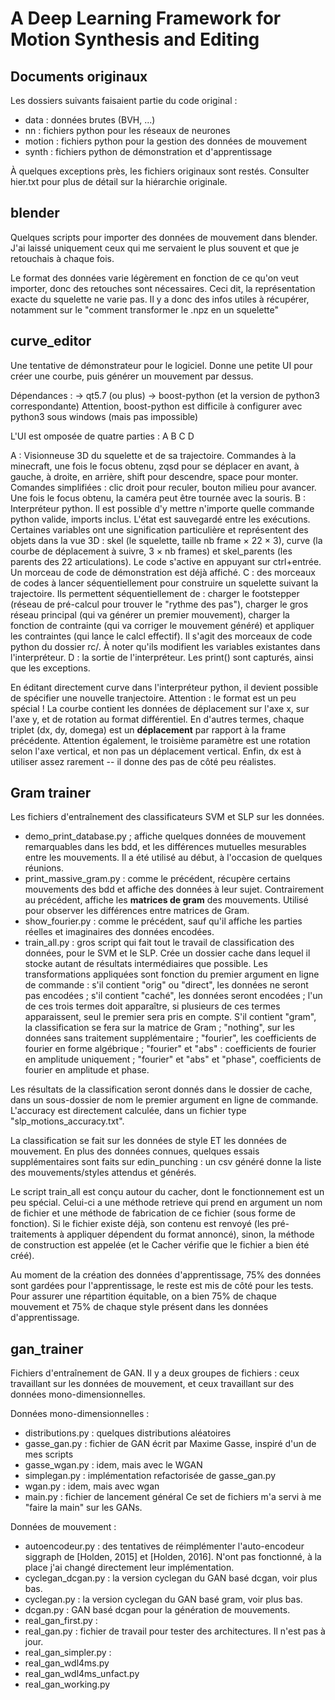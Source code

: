 A Deep Learning Framework for Motion Synthesis and Editing
==========================================================

Documents originaux
-------------------
Les dossiers suivants faisaient partie du code original :
- data : données brutes (BVH, ...)
- nn : fichiers python pour les réseaux de neurones
- motion : fichiers python pour la gestion des données de mouvement
- synth : fichiers python de démonstration et d'apprentissage

À quelques exceptions près, les fichiers originaux sont restés.
Consulter hier.txt pour plus de détail sur la hiérarchie originale.

blender
-------
Quelques scripts pour importer des données de mouvement dans blender.
J'ai laissé uniquement ceux qui me servaient le plus souvent et que je retouchais
à chaque fois.

Le format des données varie légèrement en fonction de ce qu'on veut importer, donc des
retouches sont nécessaires. Ceci dit, la représentation exacte
du squelette ne varie pas. Il y a donc des infos utiles à récupérer,
notamment sur le "comment transformer le .npz en un squelette"

curve_editor
------------
Une tentative de démonstrateur pour le logiciel. Donne une petite UI pour créer
une courbe, puis générer un mouvement par dessus.

Dépendances :
-> qt5.7 (ou plus)
-> boost-python (et la version de python3 correspondante)
Attention, boost-python est difficile à configurer avec python3 sous windows
(mais pas impossible)

L'UI est omposée de quatre parties :
A B C
 D

A : Visionneuse 3D du squelette et de sa trajectoire. Commandes à la minecraft,
  une fois le focus obtenu, zqsd pour se déplacer en avant, à gauche, à droite,
  en arrière, shift pour descendre, space pour monter. Comandes simplifiées :
  clic droit pour reculer, bouton milieu pour avancer. Une fois le focus obtenu,
  la caméra peut être tournée avec la souris.
B : Interpréteur python. Il est possible d'y mettre n'importe quelle commande
    python valide, imports inclus. L'état est sauvegardé entre les exécutions.
    Certaines variables ont une signification particulière et représentent
    des objets dans la vue 3D : skel (le squelette, taille nb frame × 22 × 3),
    curve (la courbe de déplacement à suivre, 3 × nb frames)
    et skel_parents (les parents des 22 articulations). Le code s'active en appuyant
    sur ctrl+entrée. Un morceau de code de démonstration est déjà affiché.
C : des morceaux de codes à lancer séquentiellement pour construire un squelette
    suivant la trajectoire. Ils permettent séquentiellement de : charger le
    footstepper (réseau de pré-calcul pour trouver le "rythme des pas"), charger
    le gros réseau principal (qui va générer un premier mouvement), charger
    la fonction de contrainte (qui va corriger le mouvement généré) et appliquer
    les contraintes (qui lance le calcl effectif). Il s'agit des morceaux
    de code python du dossier rc/. À noter qu'ils modifient les variables
    existantes dans l'interpréteur.
D : la sortie de l'interpréteur. Les print() sont capturés, ainsi que les exceptions.

En éditant directement curve dans l'interpréteur python, il devient possible
de spécifier une nouvelle tranjectoire. Attention : le format est un peu spécial !
La courbe contient les données de déplacement sur l'axe x, sur l'axe y, et de rotation
au format différentiel. En d'autres termes, chaque triplet (dx, dy, domega) est
un **déplacement** par rapport à la frame précédente. Attention également, le
troisième paramètre est une rotation selon l'axe vertical, et non pas un déplacement
vertical. Enfin, dx est à utiliser assez rarement -- il donne des pas de côté
peu réalistes.

Gram trainer
-----------
Les fichiers d'entraînement des classificateurs SVM et SLP sur les données.

- demo_print_database.py ; affiche quelques données de mouvement remarquables
  dans les bdd, et les différences mutuelles mesurables entre les mouvements.
  Il a été utilisé au début, à l'occasion de quelques réunions.
- print_massive_gram.py : comme le précédent, récupère certains mouvements
  des bdd et affiche des données à leur sujet. Contrairement au précédent,
  affiche les __matrices de gram__ des mouvements. Utilisé pour observer
  les différences entre matrices de Gram.
- show_fourier.py : comme le précédent, sauf qu'il affiche les parties réelles
  et imaginaires des données encodées.
- train_all.py : gros script qui fait tout le travail de classification des données,
  pour le SVM et le SLP. Crée un dossier cache dans lequel il stocke autant de
  résultats intermédiaires que possible. Les transformations appliquées sont
  fonction du premier argument en ligne de commande : s'il contient "orig" ou "direct",
  les données ne seront pas encodées ; s'il contient "caché", les données seront
  encodées ; l'un de ces trois termes doit apparaître, si plusieurs de ces
  termes apparaissent, seul le premier sera pris en compte. S'il contient "gram",
  la classification se fera sur la matrice de Gram ; "nothing", sur les données
  sans traitement supplémentaire ; "fourier", les coefficients de fourier en
  forme algébrique ; "fourier" et "abs" : coefficients de fourier en amplitude
  uniquement ; "fourier" et "abs" et "phase", coefficients de fourier en amplitude
  et phase.

Les résultats de la classification seront donnés dans le dossier de cache,
dans un sous-dossier de nom le premier argument en ligne de commande. L'accuracy
est directement calculée, dans un fichier type "slp_motions_accuracy.txt".

La classification se fait sur les données de style ET les données de mouvement.
En plus des données connues, quelques essais supplémentaires sont faits sur
edin_punching : un csv généré donne la liste des mouvements/styles attendus
et générés.

Le script train_all est conçu autour du cacher, dont le fonctionnement
est un peu spécial. Celui-ci a une méthode retrieve qui prend en argument
un nom de fichier et une méthode de fabrication de ce fichier (sous forme
de fonction). Si le fichier existe déjà, son contenu est renvoyé (les
pré-traitements à appliquer dépendent du format annoncé), sinon, la méthode
de construction est appelée (et le Cacher vérifie que le fichier a bien
été créé).

Au moment de la création des données d'apprentissage, 75% des données
sont gardées pour l'apprentissage, le reste est mis de côté pour les tests.
Pour assurer une répartition équitable, on a bien 75% de chaque mouvement
et 75% de chaque style présent dans les données d'apprentissage.

gan_trainer
----------
Fichiers d'entraînement de GAN. Il y a deux groupes de fichiers :
ceux travaillant sur les données de mouvement, et ceux travaillant
sur des données mono-dimensionnelles.

Données mono-dimensionnelles :
- distributions.py : quelques distributions aléatoires
- gasse_gan.py : fichier de GAN écrit par Maxime Gasse, inspiré d'un de mes scripts
- gasse_wgan.py : idem, mais avec le WGAN
- simplegan.py : implémentation refactorisée de gasse_gan.py
- wgan.py : idem, mais avec wgan
- main.py : fichier de lancement général
Ce set de fichiers m'a servi à me "faire la main" sur les GANs.

Données de mouvement :
- autoencodeur.py : des tentatives de réimplémenter l'auto-encodeur siggraph de
  [Holden, 2015] et  [Holden, 2016]. N'ont pas fonctionné, à la place j'ai changé
  directement leur implémentation.
- cyclegan_dcgan.py : la version cyclegan du GAN basé dcgan, voir plus bas.
- cyclegan.py : la version cyclegan du GAN basé gram, voir plus bas.
- dcgan.py : GAN basé dcgan pour la génération de mouvements.
- real_gan_first.py : 
- real_gan.py : fichier de travail pour tester des architectures. Il n'est pas à jour.
- real_gan_simpler.py : 
- real_gan_wdl4ms.py
- real_gan_wdl4ms_unfact.py
- real_gan_working.py

 

